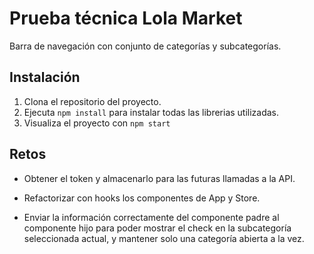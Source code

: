 # Prueba técnica Lola Market

Barra de navegación con conjunto de categorías y subcategorías.

## Instalación

1. Clona el repositorio del proyecto.
2. Ejecuta `npm install` para instalar todas las librerias utilizadas.
3. Visualiza el proyecto con `npm start`

## Retos

- Obtener el token y almacenarlo para las futuras llamadas a la API.

- Refactorizar con hooks los componentes de App y Store.

- Enviar la información correctamente del componente padre al componente hijo para poder mostrar el check en la subcategoría seleccionada actual, y mantener solo una categoría abierta a la vez.